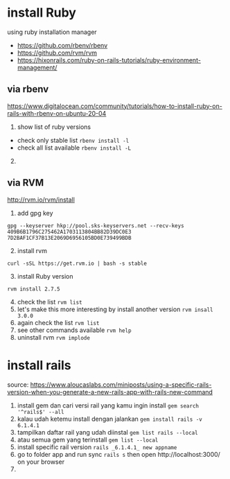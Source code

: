 # install Ruby 

using ruby installation manager
- https://github.com/rbenv/rbenv
- https://github.com/rvm/rvm
- https://hixonrails.com/ruby-on-rails-tutorials/ruby-environment-management/

## via rbenv

https://www.digitalocean.com/community/tutorials/how-to-install-ruby-on-rails-with-rbenv-on-ubuntu-20-04

1. show list of ruby versions

- check only stable list `rbenv install -l`
- check all list available `rbenv install -L`

2. 



## via RVM

http://rvm.io/rvm/install

1. add gpg key 

```
gpg --keyserver hkp://pool.sks-keyservers.net --recv-keys 409B6B1796C275462A1703113804BB82D39DC0E3 7D2BAF1CF37B13E2069D6956105BD0E739499BDB
```

2. install rvm

```
curl -sSL https://get.rvm.io | bash -s stable
```

3. install Ruby version

```
rvm install 2.7.5 
```

4. check the list `rvm list`
5. let's make this more interesting by install another version `rvm insall 3.0.0`
6. again check the list `rvm list`
7. see other commands available `rvm help`
8. uninstall rvm `rvm implode`

# install rails

source: https://www.aloucaslabs.com/miniposts/using-a-specific-rails-version-when-you-generate-a-new-rails-app-with-rails-new-command

1. install gem dan cari versi rail yang kamu ingin install `gem search '^rails$' --all`
2. kalau udah ketemu install dengan jalankan `gem install rails -v 6.1.4.1`
3. tampilkan daftar rail yang udah diinstal `gem list rails --local`
4. atau semua gem yang terinstall `gem list --local`
5. install specific rail version `rails _6.1.4.1_ new appname`
6. go to folder app and run sync `rails s` then open http://localhost:3000/ on your browser
7. 
